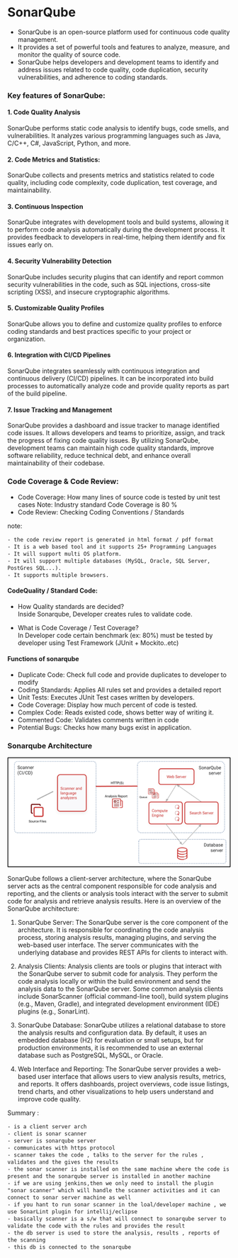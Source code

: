 # SonarQube

- SonarQube is an open-source platform used for continuous code quality management. 
- It provides a set of powerful tools and features to analyze, measure, and monitor the quality of source code. 
- SonarQube helps developers and development teams to identify and address issues related to code quality, code duplication, security vulnerabilities, and adherence to coding standards.



### Key features of SonarQube:
#### 1.	Code Quality Analysis
SonarQube performs static code analysis to identify bugs, code smells, and vulnerabilities. It analyzes various programming languages such as Java, C/C++, C#, JavaScript, Python, and more.
#### 2.	Code Metrics and Statistics:
SonarQube collects and presents metrics and statistics related to code quality, including code complexity, code duplication, test coverage, and maintainability.
#### 3.	Continuous Inspection
SonarQube integrates with development tools and build systems, allowing it to perform code analysis automatically during the development process. It provides feedback to developers in real-time, helping them identify and fix issues early on.
#### 4.	Security Vulnerability Detection
SonarQube includes security plugins that can identify and report common security vulnerabilities in the code, such as SQL injections, cross-site scripting (XSS), and insecure cryptographic algorithms.
#### 5.	Customizable Quality Profiles
SonarQube allows you to define and customize quality profiles to enforce coding standards and best practices specific to your project or organization.
#### 6.	Integration with CI/CD Pipelines
SonarQube integrates seamlessly with continuous integration and continuous delivery (CI/CD) pipelines. It can be incorporated into build processes to automatically analyze code and provide quality reports as part of the build pipeline.
#### 7.	Issue Tracking and Management
SonarQube provides a dashboard and issue tracker to manage identified code issues. It allows developers and teams to prioritize, assign, and track the progress of fixing code quality issues.
By utilizing SonarQube, development teams can maintain high code quality standards, improve software reliability, reduce technical debt, and enhance overall maintainability of their codebase.

### Code Coverage & Code Review:
- Code Coverage: How many lines of source code is tested by unit test cases
Note: Industry standard Code Coverage is 80 %
- Code Review: Checking Coding Conventions / Standards

note:

    - the code review report is generated in html format / pdf format 
    - It is a web based tool and it supports 25+ Programming Languages
    - It will support multi OS platform.
    - It will support multiple databases (MySQL, Oracle, SQL Server, PostGres SQL...).
    - It supports multiple browsers.

#### CodeQuality / Standard Code:

- How Quality standards are decided? <br>
Inside Sonarqube, Developer creates rules to validate code.

- What is Code Coverage / Test Coverage? <br>
In Developer code certain benchmark (ex: 80%) must be tested
   by developer using Test Framework (JUnit + Mockito..etc)

#### Functions of sonarqube
- Duplicate Code: Check full code and provide duplicates to developer to modify
- Coding Standards: Applies All rules set and provides a detailed report
- Unit Tests: Executes JUnit Test cases written by developers.
- Code Coverage: Display how much percent of code is tested.
- Complex Code: Reads existed code, shows better way of writing it.
- Commented Code: Validates comments written in code
- Potential Bugs: Checks how many bugs exist in application.

### Sonarqube Architecture

![Alt text](images/sonar-arch.png)

SonarQube follows a client-server architecture, where the SonarQube server acts as the central component responsible for code analysis and reporting, and the clients or analysis tools interact with the server to submit code for analysis and retrieve analysis results. Here is an overview of the SonarQube architecture:
1.	SonarQube Server:
The SonarQube server is the core component of the architecture. It is responsible for coordinating the code analysis process, storing analysis results, managing plugins, and serving the web-based user interface. The server communicates with the underlying database and provides REST APIs for clients to interact with.

2.	Analysis Clients:
Analysis clients are tools or plugins that interact with the SonarQube server to submit code for analysis. They perform the code analysis locally or within the build environment and send the analysis data to the SonarQube server. Some common analysis clients include SonarScanner (official command-line tool), build system plugins (e.g., Maven, Gradle), and integrated development environment (IDE) plugins (e.g., SonarLint).

3.	SonarQube Database:
SonarQube utilizes a relational database to store the analysis results and configuration data. By default, it uses an embedded database (H2) for evaluation or small setups, but for production environments, it is recommended to use an external database such as PostgreSQL, MySQL, or Oracle.

4.	Web Interface and Reporting:
The SonarQube server provides a web-based user interface that allows users to view analysis results, metrics, and reports. It offers dashboards, project overviews, code issue listings, trend charts, and other visualizations to help users understand and improve code quality.

Summary : 

    - is a client server arch
    - client is sonar scanner
    - server is sonarqube server
    - communicates with https protocol
    - scanner takes the code , talks to the server for the rules , validates and the gives the results
    - the sonar scanner is installed on the same machine where the code is present and the sonarqube server is installed in another machine
    - if we are using jenkins,then we only need to install the plugin "sonar scanner" which will handle the scanner activities and it can connect to sonar server machine as well
    - if you hant to run sonar scanner in the loal/developer machine , we use SonarLint plugin for intellij/eclipse
    - basically scanner is a s/w that will connect to sonarqube server to validate the code with the rules and provides the result
    - the db server is used to store the analysis, results , reports of the scanning
    - this db is connected to the sonarqube






